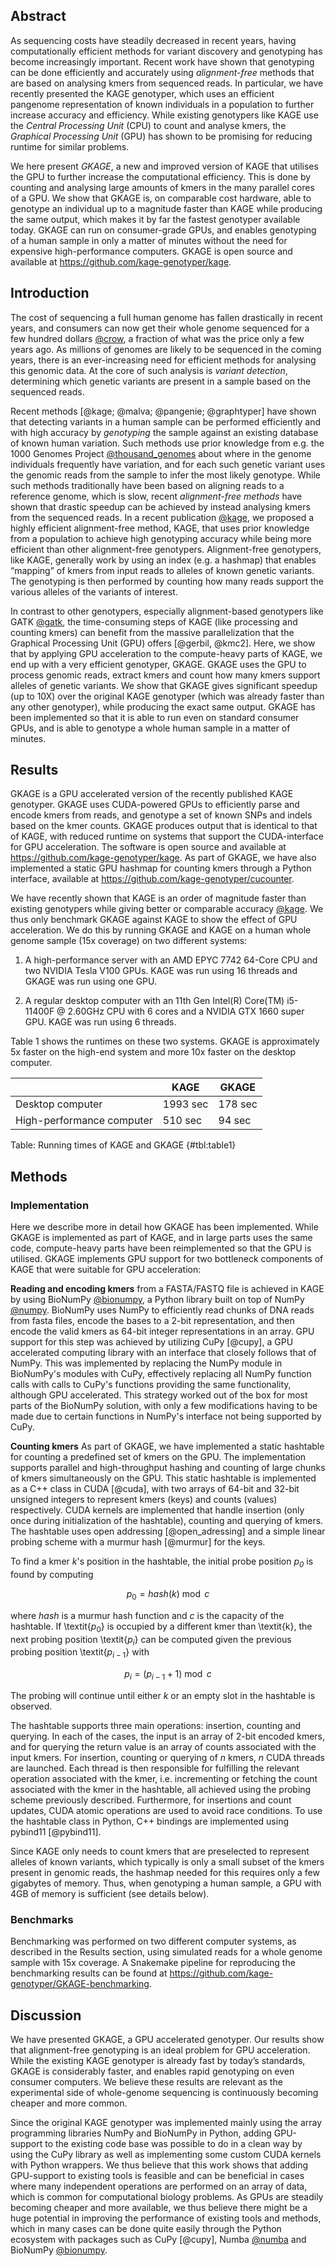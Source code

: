 

## Abstract
As sequencing costs have steadily decreased in recent years, having computationally efficient methods for variant discovery and genotyping has become increasingly important. Recent work have shown that genotyping can be done efficiently and accurately using *alignment-free* methods that are based on analysing kmers from sequenced reads. In particular, we have recently presented the KAGE genotyper, which uses an efficient pangenome representation of known individuals in a population to further increase accuracy and efficiency. While existing genotypers like KAGE use the *Central Processing Unit* (CPU) to count and analyse kmers, the *Graphical Processing Unit* (GPU)  has shown to be promising for reducing runtime for similar problems.

We here present *GKAGE*, a new and improved version of KAGE that utilises the GPU to further increase the computational efficiency. This is done by counting and analysing large amounts of kmers in the many parallel cores of a GPU. We show that GKAGE is, on comparable cost hardware, able to genotype an individual up to a magnitude faster than KAGE while producing the same output, which makes it by far the fastest genotyper available today. GKAGE can run on consumer-grade GPUs, and enables genotyping of a human sample in only a matter of minutes without the need for expensive high-performance computers. GKAGE is open source and available at <https://github.com/kage-genotyper/kage>.

## Introduction
The cost of sequencing a full human genome has fallen drastically in recent years, and consumers can now get their whole genome sequenced for a few hundred dollars [@crow], a fraction of what was the price only a few years ago. As millions of genomes are likely to be sequenced in the coming years, there is an ever-increasing need for efficient methods for analysing this genomic data. At the core of such analysis is *variant detection*, determining which genetic variants are present in a sample based on the sequenced reads.

Recent methods [@kage; @malva; @pangenie; @graphtyper] have shown that detecting variants in a human sample can be performed efficiently and with high accuracy by *genotyping* the sample against an existing database of known human variation. Such methods use prior knowledge from e.g. the 1000 Genomes Project [@thousand_genomes] about where in the genome individuals frequently have variation, and for each such genetic variant uses the genomic reads from the sample to infer the most likely genotype. While such methods traditionally have been based on aligning reads to a reference genome, which is slow, recent *alignment-free methods* have shown that drastic speedup can be achieved by instead analysing kmers from the sequenced reads. In a recent publication [@kage], we proposed a highly efficient alignment-free method, KAGE, that uses prior knowledge from a population to achieve high genotyping accuracy while being more efficient than other alignment-free genotypers. Alignment-free genotypers, like KAGE, generally work by using an index (e.g. a hashmap) that enables “mapping” of kmers from input reads to alleles of known genetic variants. The genotyping is then performed by counting how many reads support the various alleles of the variants of interest. 

In contrast to other genotypers, especially alignment-based genotypers like GATK [@gatk], the time-consuming steps of KAGE (like processing and counting kmers) can benefit from the massive parallelization that the Graphical Processing Unit (GPU) offers [@gerbil, @kmc2]. Here, we show that by applying GPU acceleration to the compute-heavy parts of KAGE, we end up with a very efficient genotyper, GKAGE. GKAGE uses the GPU to process genomic reads, extract kmers and count how many kmers support alleles of genetic variants. We show that GKAGE gives significant speedup (up to 10X) over the original KAGE genotyper (which was already faster than any other genotyper), while producing the exact same output. GKAGE has been implemented so that it is able to run even on standard consumer GPUs, and is able to genotype a whole human sample in a matter of minutes.

## Results
GKAGE is a GPU accelerated version of the recently published KAGE genotyper. GKAGE uses CUDA-powered GPUs to efficiently parse and encode kmers from reads, and genotype a set of known SNPs and indels based on the kmer counts. GKAGE produces output that is identical to that of KAGE, with reduced runtime on systems that support the CUDA-interface for GPU acceleration. The software is open source and available at <https://github.com/kage-genotyper/kage>. As part of GKAGE, we have also implemented a static GPU hashmap for counting kmers through a Python interface, available at <https://github.com/kage-genotyper/cucounter>.

We have recently shown that KAGE is an order of magnitude faster than existing genotypers while giving better or comparable accuracy [@kage]. We thus only benchmark GKAGE against KAGE to show the effect of GPU acceleration. We do this by running GKAGE and KAGE on a human whole genome sample (15x coverage) on two different systems:

1. A high-performance server with an AMD EPYC 7742 64-Core CPU and two NVIDIA Tesla V100 GPUs. KAGE was run using 16 threads and GKAGE was run using one GPU.

2. A regular desktop computer with an 11th Gen Intel(R) Core(TM) i5-11400F @ 2.60GHz CPU with 6 cores and a NVIDIA GTX 1660 super GPU. KAGE was run using 6 threads.

Table 1 shows the runtimes on these two systems. GKAGE is approximately 5x faster on the high-end system and more 10x faster on the desktop computer.


|                           | KAGE     | GKAGE   |
|---------------------------|----------|---------|
| Desktop computer          | 1993 sec | 178 sec |
| High-performance computer | 510 sec  | 94 sec |
Table: Running times of KAGE and GKAGE
{#tbl:table1}




## Methods

### Implementation
Here we describe more in detail how GKAGE has been implemented. While GKAGE is implemented as part of KAGE, and in large parts uses the same code, compute-heavy parts have been reimplemented so that the GPU is utilised. GKAGE implements GPU support for two bottleneck components of KAGE that were suitable for GPU acceleration:

**Reading and encoding kmers** from a FASTA/FASTQ file is achieved in KAGE by using BioNumPy [@bionumpy], a Python library built on top of NumPy [@numpy]. BioNumPy uses NumPy to efficiently read chunks of DNA reads from fasta files, encode the bases to a 2-bit representation, and then encode the valid kmers as 64-bit integer representations in an array. GPU support for this step was achieved by utilizing CuPy [@cupy], a GPU accelerated computing library with an interface that closely follows that of NumPy. This was implemented by replacing the NumPy module in BioNumPy's modules with CuPy, effectively replacing all NumPy function calls with calls to CuPy's functions providing the same functionality, although GPU accelerated. This strategy worked out of the box for most parts of the BioNumPy solution, with only a few modifications having to be made due to certain functions in NumPy's interface not being supported by CuPy. 


**Counting kmers** As part of GKAGE, we have implemented a static hashtable for counting a predefined set of kmers on the GPU. The implementation supports parallel and high-throughput hashing and counting of large chunks of kmers simultaneously on the GPU.
This static hashtable is implemented as a C++ class in CUDA [@cuda], with two arrays of 64-bit and 32-bit unsigned integers to represent kmers (keys) and counts (values) respectively. CUDA kernels are implemented that handle insertion (only once during initialization of the hashtable), counting and querying of kmers. The hashtable uses open addressing [@open_adressing] and a simple linear probing scheme with a murmur hash [@murmur] for the keys.

To find a kmer *k*'s position in the hashtable, the initial probe position *$p_0$* is found by computing

$$
  p_0=hash(k) \bmod c
$$


where *hash* is a murmur hash function and *c* is the capacity of the hashtable.
If \textit{$p_0$} is occupied by a different kmer than \textit{k}, the next probing position \textit{$p_i$} can be computed given the previous probing position \textit{$p_{i-1}$} with

$$
  p_i=(p_{i-1} + 1) \bmod c
$$

The probing will continue until either *k* or an empty slot in the hashtable is observed.

The hashtable supports three main operations: insertion, counting and querying.
In each of the cases, the input is an array of 2-bit encoded kmers, and for querying the return value is an array of counts associated with the input kmers. For insertion, counting or querying of *n* kmers, *n* CUDA threads are launched. Each thread is then responsible for fulfilling the relevant operation associated with the kmer, i.e. incrementing or fetching the count associated with the kmer in the hashtable, all achieved using the probing scheme previously described. Furthermore, for insertions and count updates, CUDA atomic operations are used to avoid race conditions. To use the hashtable class in Python, C++ bindings are implemented using pybind11 [@pybind11]. 

Since KAGE only needs to count kmers that are preselected to represent alleles of known variants, which typically is only a small subset of the kmers present in genomic reads, the hashmap needed for this requires only a few gigabytes of memory.
Thus, when genotyping a human sample, a GPU with 4GB of memory is sufficient (see details below).


### Benchmarks
Benchmarking was performed on two different computer systems, as described in the Results section, using simulated reads for a whole genome sample with 15x coverage. A Snakemake pipeline for reproducing the benchmarking results can be found at <https://github.com/kage-genotyper/GKAGE-benchmarking>.

## Discussion
We have presented GKAGE, a GPU accelerated genotyper. Our results show that alignment-free genotyping is an ideal problem for GPU acceleration. While the existing KAGE genotyper is already fast by today’s standards, GKAGE is considerably faster, and enables rapid genotyping on even consumer computers. We believe these results are relevant as the experimental side of whole-genome sequencing is continuously becoming cheaper and more common.

Since the original KAGE genotyper was implemented mainly using the array programming libraries NumPy and BioNumPy in Python, adding GPU-support to the existing code base was possible to do in a clean way by using the CuPy library as well as implementing some custom CUDA kernels with Python wrappers. We thus believe that this work shows that adding GPU-support to existing tools is feasible and can be beneficial in cases where many independent operations are performed on an array of data, which is common for computational biology problems. As GPUs are steadily becoming cheaper and more available, we thus believe there might be a huge potential in improving the performance of existing tools and methods, which in many cases can be done quite easily through the Python ecosystem with packages such as CuPy [@cupy], Numba [@numba] and BioNumPy [@bionumpy].



[@malva]: doi:10.1016/j.isci.2019.07.011
[@kage]: doi:10.1186/s13059-022-02771-2
[@jellyfish]: doi:10.1093/bioinformatics/btr011 
[@numpy]: doi:10.1038/s41586-020-2649-2
[@thousand_genomes]: doi:10.1038/nature15393
[@graphtyper]: doi:10.1038/ng.3964
[@gerbil]: doi:10.1186/s13015-017-0097-9
[@kmc2]: doi:10.1109/ASAP.2018.8445084
[@bionumpy]: doi:10.1101/2022.12.21.521373
[@numba]: doi:10.1145/2833157.2833162
[@pangenie]: doi:10.1038/s41588-022-01043-w
[@crow]: doi:10.1016/j.cell.2019.02.041
[@gatk]: doi:10.1101/201178
